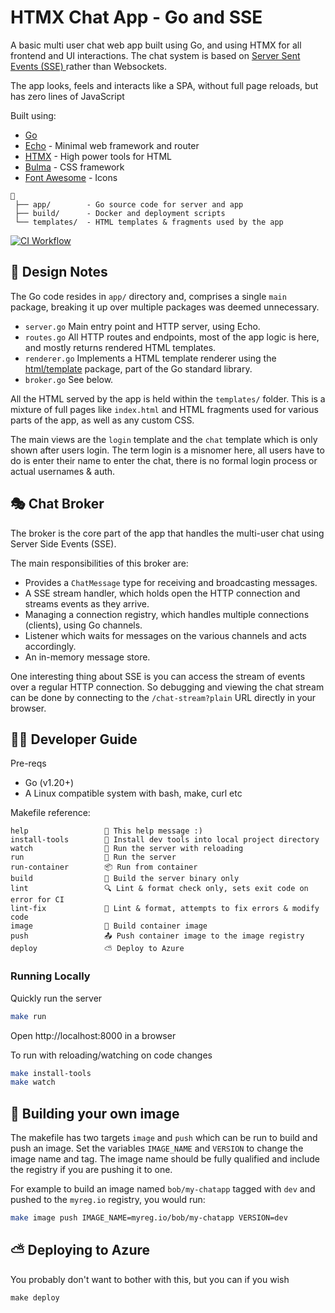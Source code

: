 # HTMX Chat App - Go and SSE

A basic multi user chat web app built using Go, and using HTMX for all frontend and UI interactions. The chat system is based on [Server Sent Events (SSE) ](https://developer.mozilla.org/en-US/docs/Web/API/Server-sent_events/Using_server-sent_events) rather than Websockets.

The app looks, feels and interacts like a SPA, without full page reloads, but has zero lines of JavaScript

Built using:

- [Go](https://go.dev/)
- [Echo](https://echo.labstack.com/) - Minimal web framework and router
- [HTMX](https://htmx.org/) - High power tools for HTML
- [Bulma](https://bulma.io/) - CSS framework
- [Font Awesome](https://fontawesome.com/) - Icons

```
📂
 ├── app/        - Go source code for server and app
 ├── build/      - Docker and deployment scripts
 └── templates/  - HTML templates & fragments used by the app
```

[![CI Workflow](https://github.com/benc-uk/htmx-go-chat/actions/workflows/ci-workflow.yaml/badge.svg)](https://github.com/benc-uk/htmx-go-chat/actions/workflows/ci-workflow.yaml)

## 📝 Design Notes

The Go code resides in `app/` directory and, comprises a single `main` package, breaking it up over multiple packages was deemed unnecessary.

- `server.go` Main entry point and HTTP server, using Echo.
- `routes.go` All HTTP routes and endpoints, most of the app logic is here, and mostly returns rendered HTML templates.
- `renderer.go` Implements a HTML template renderer using the [html/template](https://pkg.go.dev/html/template) package, part of the Go standard library.
- `broker.go` See below.

All the HTML served by the app is held within the `templates/` folder. This is a mixture of full pages like `index.html` and HTML fragments used for various parts of the app, as well as any custom CSS.

The main views are the `login` template and the `chat` template which is only shown after users login. The term login is a misnomer here, all users have to do is enter their name to enter the chat, there is no formal login process or actual usernames & auth.

## 🎭 Chat Broker

The broker is the core part of the app that handles the multi-user chat using Server Side Events (SSE).

The main responsibilities of this broker are:

- Provides a `ChatMessage` type for receiving and broadcasting messages.
- A SSE stream handler, which holds open the HTTP connection and streams events as they arrive.
- Managing a connection registry, which handles multiple connections (clients), using Go channels.
- Listener which waits for messages on the various channels and acts accordingly.
- An in-memory message store.

One interesting thing about SSE is you can access the stream of events over a regular HTTP connection. So debugging and viewing the chat stream can be done by connecting to the `/chat-stream?plain` URL directly in your browser.

## 🧑‍💻 Developer Guide

Pre-reqs

- Go (v1.20+)
- A Linux compatible system with bash, make, curl etc

Makefile reference:

```text
help                 💬 This help message :)
install-tools        🔧 Install dev tools into local project directory
watch                👀 Run the server with reloading
run                  🚀 Run the server
run-container        📦 Run from container
build                🔨 Build the server binary only
lint                 🔍 Lint & format check only, sets exit code on error for CI
lint-fix             📝 Lint & format, attempts to fix errors & modify code
image                🐳 Build container image
push                 📤 Push container image to the image registry
deploy               ⛅ Deploy to Azure
```

### Running Locally

Quickly run the server

```bash
make run
```

Open http://localhost:8000 in a browser

To run with reloading/watching on code changes

```bash
make install-tools
make watch
```

## 🐋 Building your own image

The makefile has two targets `image` and `push` which can be run to build and push an image. Set the variables `IMAGE_NAME` and `VERSION` to change the image name and tag. The image name should be fully qualified and include the registry if you are pushing it to one.

For example to build an image named `bob/my-chatapp` tagged with `dev` and pushed to the `myreg.io` registry, you would run:

```bash
make image push IMAGE_NAME=myreg.io/bob/my-chatapp VERSION=dev 
```

## ⛅ Deploying to Azure

You probably don't want to bother with this, but you can if you wish

```
make deploy
```